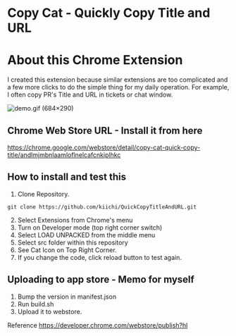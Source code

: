 # Copy Cat - Quickly Copy Title and URL

# About this Chrome Extension

I created this extension because similar extensions are too complicated and a few more clicks 
to do the simple thing for my daily operation. For example, I often copy PR's Title and URL 
in tickets or chat window.

![demo.gif (684×290)](https://raw.githubusercontent.com/kiichi/QuickCopyTitleAndURL/master/resources/demo.gif)

## Chrome Web Store URL - Install it from here 
https://chrome.google.com/webstore/detail/copy-cat-quick-copy-title/andlmjmbnlaamloflnelcafcnkiplhkc

## How to install and test this

1. Clone Repository.
```
git clone https://github.com/kiichi/QuickCopyTitleAndURL.git
```
2. Select Extensions from Chrome's menu
3. Turn on Developer mode (top right corner switch)
4. Select LOAD UNPACKED from the middle menu
5. Select src folder within this repository
6. See Cat Icon on Top Right Corner.
7. If you change the code, click reload button to test again.


## Uploading to app store - Memo for myself


1. Bump the version in manifest.json
2. Run build.sh
3. Upload it to webstore.

Reference https://developer.chrome.com/webstore/publish?hl
